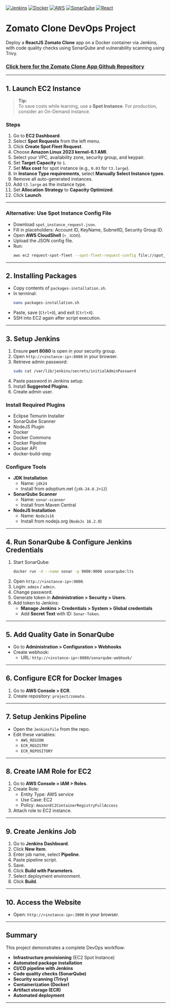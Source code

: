 [![Jenkins](https://img.shields.io/badge/Jenkins-D24939?style=for-the-badge&logo=Jenkins&logoColor=white)](https://www.jenkins.io/)
[![Docker](https://img.shields.io/badge/Docker-2496ED?style=for-the-badge&logo=docker&logoColor=white)](https://www.docker.com/)
[![AWS](https://img.shields.io/badge/AWS-FF9900?style=for-the-badge&logo=amazonaws&logoColor=white)](https://aws.amazon.com/)
[![SonarQube](https://img.shields.io/badge/SonarQube-4E9BCD?style=for-the-badge&logo=sonarqube&logoColor=white)](https://www.sonarqube.org/)
[![React](https://img.shields.io/badge/React-20232A?style=for-the-badge&logo=react&logoColor=61DAFB)](https://react.dev/)

# Zomato Clone DevOps Project

Deploy a **ReactJS Zomato Clone** app on a Docker container via Jenkins, with code quality checks using SonarQube and vulnerability scanning using Trivy. 

### [Click here for the Zomato Clone App Github Repository](https://github.com/your-username/zomato-clone-devops)
---

## 1. Launch EC2 Instance

> **Tip:**  
> To save costs while learning, use a **Spot Instance**. For production, consider an On-Demand instance.

### Steps

1. Go to **EC2 Dashboard**.
2. Select **Spot Requests** from the left menu.
3. Click **Create Spot Fleet Request**.
4. Choose **Amazon Linux 2023 kernel-6.1 AMI**.
5. Select your VPC, availability zone, security group, and keypair.
6. Set **Target Capacity** to `1`.
7. Set **Max cost** for spot instance (e.g., `0.03` for `t3.large`).
8. In **Instance Type requirements**, select **Manually Select Instance types**.
9. Remove all auto-generated instances.
10. Add `t3.large` as the instance type.
11. Set **Allocation Strategy** to **Capacity Optimized**.
12. Click **Launch**.

---

### Alternative: Use Spot Instance Config File

- Download `spot_instance_request.json`.
- Fill in placeholders: Account ID, KeyName, SubnetID, Security Group ID.
- Open **AWS CloudShell** (`>_` icon).
- Upload the JSON config file.
- Run:
  ```bash
  aws ec2 request-spot-fleet --spot-fleet-request-config file://spot_instance_request.json
  ```

---

## 2. Installing Packages

- Copy contents of `packages-installation.sh`.
- In terminal:
  ```bash
  nano packages-installation.sh
  ```
- Paste, save (`Ctrl+O`), and exit (`Ctrl+X`).
- SSH into EC2 again after script execution.

---

## 3. Setup Jenkins

1. Ensure **port 8080** is open in your security group.
2. Open `http://<instance-ip>:8080` in your browser.
3. Retrieve admin password:
   ```bash
   sudo cat /var/lib/jenkins/secrets/initialAdminPassword
   ```
4. Paste password in Jenkins setup.
5. Install **Suggested Plugins**.
6. Create admin user.

### Install Required Plugins

- Eclipse Temurin Installer
- SonarQube Scanner
- NodeJS Plugin
- Docker
- Docker Commons
- Docker Pipeline
- Docker API
- docker-build-step

### Configure Tools

- **JDK Installation**
  - Name: `jdk24`
  - Install from adoptium.net (`jdk-24.0.2+12`)
- **SonarQube Scanner**
  - Name: `sonar-scanner`
  - Install from Maven Central
- **NodeJS Installation**
  - Name: `NodeJs16`
  - Install from nodejs.org (`NodeJs 16.2.0`)

---

## 4. Run SonarQube & Configure Jenkins Credentials

1. Start SonarQube:
   ```bash
   docker run -d --name sonar -p 9000:9000 sonarqube:lts
   ```
2. Open `http://<instance-ip>:9000`.
3. Login: `admin` / `admin`.
4. Change password.
5. Generate token in **Administration > Security > Users**.
6. Add token to Jenkins:
   - **Manage Jenkins > Credentials > System > Global credentials**
   - Add **Secret Text** with ID: `Sonar-Token`.

---

## 5. Add Quality Gate in SonarQube

- Go to **Administration > Configuration > Webhooks**
- Create webhook:
  - URL: `http://<instance-ip>:8080/sonarqube-webhook/`

---

## 6. Configure ECR for Docker Images

1. Go to **AWS Console > ECR**.
2. Create repository: `project/zomato`.

---

## 7. Setup Jenkins Pipeline

- Open the `Jenkinsfile` from the repo.
- Edit these variables:
  - `AWS_REGION`
  - `ECR_REGISTRY`
  - `ECR_REPOSITORY`

---

## 8. Create IAM Role for EC2

1. Go to **AWS Console > IAM > Roles**.
2. Create Role:
   - Entity Type: AWS service
   - Use Case: EC2
   - Policy: `AmazonEC2ContainerRegistryFullAccess`
3. Attach role to EC2 instance.

---

## 9. Create Jenkins Job

1. Go to **Jenkins Dashboard**.
2. Click **New Item**.
3. Enter job name, select **Pipeline**.
4. Paste pipeline script.
5. Save.
6. Click **Build with Parameters**.
7. Select deployment environment.
8. Click **Build**.

---

## 10. Access the Website

- Open: `http://<instance-ip>:3000` in your browser.

---

## Summary

This project demonstrates a complete DevOps workflow:
- **Infrastructure provisioning** (EC2 Spot Instance)
- **Automated package installation**
- **CI/CD pipeline with Jenkins**
- **Code quality checks (SonarQube)**
- **Security scanning (Trivy)**
- **Containerization (Docker)**
- **Artifact storage (ECR)**
- **Automated deployment**

---

